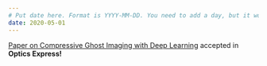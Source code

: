```yaml
---
# Put date here. Format is YYYY-MM-DD. You need to add a day, but it won't display.
date: 2020-05-01
---
```

[Paper on Compressive Ghost Imaging with Deep Learning](https://3dim.northwestern.edu/project/CompressGhostDL/#N2005-1) accepted in **Optics Express!**